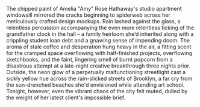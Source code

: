 The chipped paint of Amelia "Amy" Rose Hathaway's studio apartment windowsill mirrored the cracks beginning to spiderweb across her meticulously crafted design mockups.  Rain lashed against the glass, a relentless percussion accompanying the even more relentless ticking of the grandfather clock in the hall – a family heirloom she’d inherited along with a crippling student loan debt and a gnawing sense of impending doom.  The aroma of stale coffee and desperation hung heavy in the air, a fitting scent for the cramped space overflowing with half-finished projects, overflowing sketchbooks, and the faint, lingering smell of burnt popcorn from a disastrous attempt at a late-night creative breakthrough three nights prior. Outside, the neon glow of a perpetually malfunctioning streetlight cast a sickly yellow hue across the rain-slicked streets of Brooklyn, a far cry from the sun-drenched beaches she'd envisioned while attending art school.  Tonight, however, even the vibrant chaos of the city felt muted, dulled by the weight of her latest client's impossible brief.
